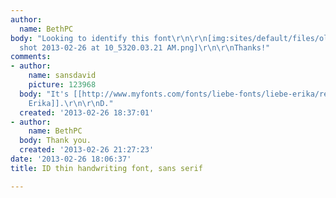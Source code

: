 ```yaml
---
author:
  name: BethPC
body: "Looking to identify this font\r\n\r\n[img:sites/default/files/old-images/Screen
  shot 2013-02-26 at 10_5320.03.21 AM.png]\r\n\r\nThanks!"
comments:
- author:
    name: sansdavid
    picture: 123968
  body: "It's [[http://www.myfonts.com/fonts/liebe-fonts/liebe-erika/regular/|Liebe
    Erika]].\r\n\r\nD."
  created: '2013-02-26 18:37:01'
- author:
    name: BethPC
  body: Thank you.
  created: '2013-02-26 21:27:23'
date: '2013-02-26 18:06:37'
title: ID thin handwriting font, sans serif

---
```

